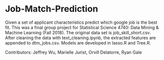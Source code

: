 # Job-Match-Prediction
Given a set of applicant characteristics predict which google job is the best fit.  This was a final group project for Statistical Science 4740: Data Mining & Machine Learning (Fall 2018).  The original data set is job_skill_short.csv.  After cleaning the data with text_cleaning.ipynb, the extracted features are appended to dtm_jobs.csv.  Models are developed in lasso.R and Tree.R.   

Contributors: Jeffrey Wu, Marielle Jurist, Orvill Delatorre, Ryan Gale
